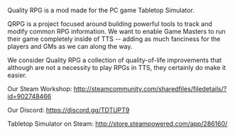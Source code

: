 Quality RPG is a mod made for the PC game Tabletop Simulator.

QRPG is a project focused around building powerful tools to track and modify common RPG information. We want to enable Game Masters to run their game completely inside of TTS -- adding as much fanciness for the players and GMs as we can along the way.

We consider Quality RPG a collection of quality-of-life improvements that although are not a necessity to play RPGs in TTS, they certainly do make it easier.

Our Steam Workshop: http://steamcommunity.com/sharedfiles/filedetails/?id=902748466

Our Discord: https://discord.gg/TDTUPT9

Tabletop Simulator on Steam: http://store.steampowered.com/app/286160/
